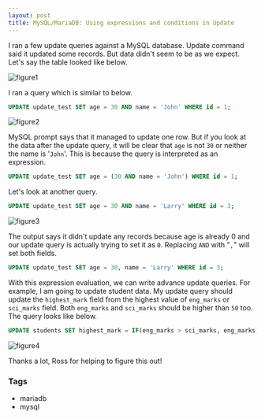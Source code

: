```yaml
---
layout: post
title: MySQL/MariaDB: Using expressions and conditions in Update
---
```


I ran a few update queries against a MySQL database. Update command said it updated some records. But data didn't seem to be as we expect. Let's say the table looked like below.

![figure1](https://1.bp.blogspot.com/-9KTej5M8oEw/XUi6iMW6kyI/AAAAAAAAGVU/hKAcrjonH28_rx4E_pOH2GuSRiylYNEZQCLcBGAs/s640/Screenshot%2B2019-08-06%2Bat%2B2.01.47%2BAM.png)

I ran a query which is similar to below.

```sql
UPDATE update_test SET age = 30 AND name = 'John' WHERE id = 1;
```

![figure2](https://1.bp.blogspot.com/-rg4VUo3_WLc/XUi63TcaR6I/AAAAAAAAGVc/I8adjYhRRzYS0e6_s7xEqyopXnFvewZ8gCLcBGAs/s640/Screenshot%2B2019-08-06%2Bat%2B2.01.37%2BAM.png)

MySQL prompt says that it managed to update one row. But if you look at the data after the update query, it will be clear that `age` is not `30` or neither the name is '`John`'. This is because the query is interpreted as an expression.

```sql
UPDATE update_test SET age = (30 AND name = 'John') WHERE id = 1;
```

Let's look at another query.

```sql
UPDATE update_test SET age = 30 AND name = 'Larry' WHERE id = 3;
```

![figure3](https://1.bp.blogspot.com/-Ufk9EdO3CPo/XUi7xwQbqXI/AAAAAAAAGVk/V1a5_c-zoEEB_hdOjmO_wJ9RF8RQBA7-gCLcBGAs/s640/Screenshot%2B2019-08-06%2Bat%2B2.01.29%2BAM.png)

The output says it didn't update any records because age is already 0 and our update query is actually trying to set it as `0`. Replacing `AND` with "`,`" will set both fields.

```sql
UPDATE update_test SET age = 30, name = 'Larry' WHERE id = 3;
```

With this expression evaluation, we can write advance update queries. For example, I am going to update student data. My update query should update the `highest_mark` field from the highest value of `eng_marks` or `sci_marks` field. Both `eng_marks` and `sci_marks` should be higher than `50` too. The query looks like below.

```sql
UPDATE students SET highest_mark = IF(eng_marks > sci_marks, eng_marks, sci_marks) WHERE eng_marks > 50 AND sci_marks > 50;
```

![figure4](https://1.bp.blogspot.com/-IqRvVNQMyiE/XUi9BJKimOI/AAAAAAAAGVs/AG8-JN0sG7YYndSecbXPj0IZmqzamYnDgCLcBGAs/s640/Screenshot%2B2019-08-06%2Bat%2B2.22.03%2BAM.png)

Thanks a lot, Ross for helping to figure this out!

### Tags

- mariadb
- mysql